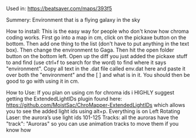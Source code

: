 Used in:
https://beatsaver.com/maps/393f5 

Summery:
Environment that is a flying galaxy in the sky

How to install:
This is the easy way for people who don't know how chroma coding works. First go into a map in cm, click on the pickaxe button on the bottom. Then add one thing to the list (don't have to put anything in the text box). Then change the environment to Gaga.
Then hit the open folder button on the bottom left. Open up the diff you just added the pickaxe stuff to and find (use ctrl+f to search for the word) to find where it says "environment". Copy all text in the .dat file called env.dat here and paste it over both the "environment" and the [ ] and what is in it. You should then be good to go with using it in cm. 

How to Use:
If you plan on using cm for chroma ids i HIGHLY suggest getting the ExtendedLightIDs plugin found here: https://github.com/MoistSac/ChroMapper-ExtendedLightIDs which allows you to see the added light ids using alt+p. 
Everything is on Left Rotating Laser: the aurora’s use light ids 101-125
Tracks: all the auroras have the "track": "Auroras" so you can use animation tracks to move them if you know how 

